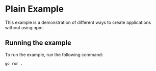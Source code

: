 # Plain Example

This example is a demonstration of different ways to create applications without using npm.

## Running the example

To run the example, run the following command:

```bash
go run .
```

